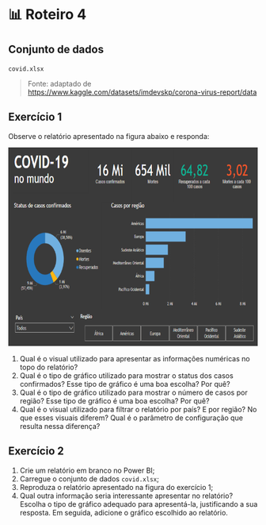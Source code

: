 # 📊 Roteiro 4

## Conjunto de dados

`covid.xlsx`

> Fonte: adaptado de https://www.kaggle.com/datasets/imdevskp/corona-virus-report/data

## Exercício 1

Observe o relatório apresentado na figura abaixo e responda:

<img src="relatorio.png" height="400px">

1. Qual é o visual utilizado para apresentar as informações numéricas no topo do relatório?
2. Qual é o tipo de gráfico utilizado para mostrar o status dos casos confirmados? Esse tipo de gráfico é uma boa escolha? Por quê?
3. Qual é o tipo de gráfico utilizado para mostrar o número de casos por região? Esse tipo de gráfico é uma boa escolha? Por quê?
4. Qual é o visual utilizado para filtrar o relatório por país? E por região? No que esses visuais diferem? Qual é o parâmetro de configuração que resulta nessa diferença? 

## Exercício 2

1. Crie um relatório em branco no Power BI;
2. Carregue o conjunto de dados `covid.xlsx`;
3. Reproduza o relatório apresentado na figura do exercício 1;
4. Qual outra informação seria interessante apresentar no relatório? Escolha o tipo de gráfico adequado para apresentá-la, justificando a sua resposta. Em seguida, adicione o gráfico escolhido ao relatório.
